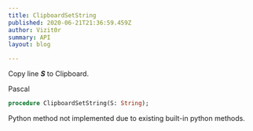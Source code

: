 ```yaml
---
title: ClipboardSetString
published: 2020-06-21T21:36:59.459Z
author: Vizit0r
summary: API
layout: blog

---
```


 

Copy line  ***S***  to Clipboard.

Pascal

```pascal
procedure ClipboardSetString(S: String);
```


Python
method not implemented due to existing built-in python methods.


